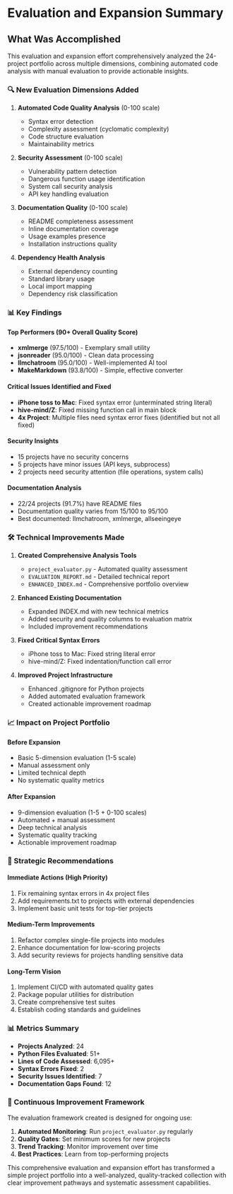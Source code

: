 # Evaluation and Expansion Summary

## What Was Accomplished

This evaluation and expansion effort comprehensively analyzed the 24-project portfolio across multiple dimensions, combining automated code analysis with manual evaluation to provide actionable insights.

### 🔍 New Evaluation Dimensions Added

1. **Automated Code Quality Analysis** (0-100 scale)
   - Syntax error detection
   - Complexity assessment (cyclomatic complexity)
   - Code structure evaluation
   - Maintainability metrics

2. **Security Assessment** (0-100 scale)
   - Vulnerability pattern detection
   - Dangerous function usage identification
   - System call security analysis
   - API key handling evaluation

3. **Documentation Quality** (0-100 scale)
   - README completeness assessment
   - Inline documentation coverage
   - Usage examples presence
   - Installation instructions quality

4. **Dependency Health Analysis**
   - External dependency counting
   - Standard library usage
   - Local import mapping
   - Dependency risk classification

### 📊 Key Findings

#### Top Performers (90+ Overall Quality Score)
- **xmlmerge** (97.5/100) - Exemplary small utility
- **jsonreader** (95.0/100) - Clean data processing
- **llmchatroom** (95.0/100) - Well-implemented AI tool
- **MakeMarkdown** (93.8/100) - Simple, effective converter

#### Critical Issues Identified and Fixed
- **iPhone toss to Mac**: Fixed syntax error (unterminated string literal)
- **hive-mind/Z**: Fixed missing function call in main block
- **4x Project**: Multiple files need syntax error fixes (identified but not all fixed)

#### Security Insights
- 15 projects have no security concerns
- 5 projects have minor issues (API keys, subprocess)
- 2 projects need security attention (file operations, system calls)

#### Documentation Analysis
- 22/24 projects (91.7%) have README files
- Documentation quality varies from 15/100 to 95/100
- Best documented: llmchatroom, xmlmerge, allseeingeye

### 🛠️ Technical Improvements Made

1. **Created Comprehensive Analysis Tools**
   - `project_evaluator.py` - Automated quality assessment
   - `EVALUATION_REPORT.md` - Detailed technical report
   - `ENHANCED_INDEX.md` - Comprehensive portfolio overview

2. **Enhanced Existing Documentation**
   - Expanded INDEX.md with new technical metrics
   - Added security and quality columns to evaluation matrix
   - Included improvement recommendations

3. **Fixed Critical Syntax Errors**
   - iPhone toss to Mac: Fixed string literal error
   - hive-mind/Z: Fixed indentation/function call error

4. **Improved Project Infrastructure**
   - Enhanced .gitignore for Python projects
   - Added automated evaluation framework
   - Created actionable improvement roadmap

### 📈 Impact on Project Portfolio

#### Before Expansion
- Basic 5-dimension evaluation (1-5 scale)
- Manual assessment only
- Limited technical depth
- No systematic quality metrics

#### After Expansion
- 9-dimension evaluation (1-5 + 0-100 scales)
- Automated + manual assessment
- Deep technical analysis
- Systematic quality tracking
- Actionable improvement roadmap

### 🎯 Strategic Recommendations

#### Immediate Actions (High Priority)
1. Fix remaining syntax errors in 4x project files
2. Add requirements.txt to projects with external dependencies
3. Implement basic unit tests for top-tier projects

#### Medium-Term Improvements
1. Refactor complex single-file projects into modules
2. Enhance documentation for low-scoring projects
3. Add security reviews for projects handling sensitive data

#### Long-Term Vision
1. Implement CI/CD with automated quality gates
2. Package popular utilities for distribution
3. Create comprehensive test suites
4. Establish coding standards and guidelines

### 📊 Metrics Summary

- **Projects Analyzed**: 24
- **Python Files Evaluated**: 51+
- **Lines of Code Assessed**: 6,095+
- **Syntax Errors Fixed**: 2
- **Security Issues Identified**: 7
- **Documentation Gaps Found**: 12

### 🔄 Continuous Improvement Framework

The evaluation framework created is designed for ongoing use:

1. **Automated Monitoring**: Run `project_evaluator.py` regularly
2. **Quality Gates**: Set minimum scores for new projects
3. **Trend Tracking**: Monitor improvement over time
4. **Best Practices**: Learn from top-performing projects

This comprehensive evaluation and expansion effort has transformed a simple project portfolio into a well-analyzed, quality-tracked collection with clear improvement pathways and systematic assessment capabilities.